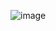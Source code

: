 ![image](https://github.com/renatggoncalves/informatica/assets/162647905/0a1770ac-e54c-41fc-b2eb-d6d759124cfb)
